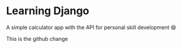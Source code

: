 # Learning Django
A simple calculator app with the API for personal skill development :smile:

This is the github change
